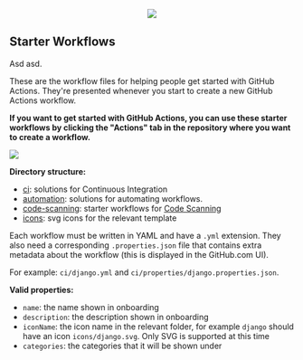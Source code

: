 <p align="center">
  <img src="https://avatars0.githubusercontent.com/u/44036562?s=100&v=4"/> 
</p>

## Starter Workflows

Asd asd.

These are the workflow files for helping people get started with GitHub Actions.  They're presented whenever you start to create a new GitHub Actions workflow.

**If you want to get started with GitHub Actions, you can use these starter workflows by clicking the "Actions" tab in the repository where you want to create a workflow.**

<img src="https://d3vv6lp55qjaqc.cloudfront.net/items/353A3p3Y2x3c2t2N0c01/Image%202019-08-27%20at%203.25.07%20PM.png" max-width="75%"/>

**Directory structure:**
* [ci](ci): solutions for Continuous Integration
* [automation](automation): solutions for automating workflows.
* [code-scanning](code-scanning): starter workflows for [Code Scanning](https://github.com/features/security)
* [icons](icons): svg icons for the relevant template

Each workflow must be written in YAML and have a `.yml` extension. They also need a corresponding `.properties.json` file that contains extra metadata about the workflow (this is displayed in the GitHub.com UI).

For example: `ci/django.yml` and `ci/properties/django.properties.json`.

**Valid properties:**
* `name`: the name shown in onboarding
* `description`: the description shown in onboarding
* `iconName`: the icon name in the relevant folder, for example `django` should have an icon `icons/django.svg`. Only SVG is supported at this time
* `categories`: the categories that it will be shown under
